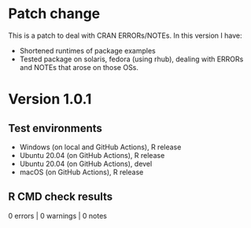 # Patch change
This is a patch to deal with CRAN ERRORs/NOTEs. In this version I have:

* Shortened runtimes of package examples
* Tested package on solaris, fedora (using rhub), dealing with ERRORs and NOTEs that arose on those OSs.

# Version 1.0.1

## Test environments
* Windows (on local and GitHub Actions), R release
* Ubuntu 20.04 (on GitHub Actions), R release
* Ubuntu 20.04 (on GitHub Actions), devel
* macOS (on GitHub Actions), R release

## R CMD check results

0 errors | 0 warnings | 0 notes